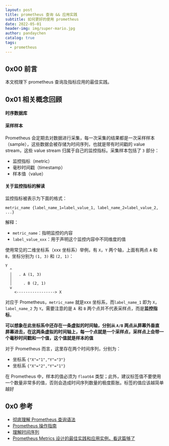 ```yaml
---
layout: post
title: prometheus 查询 && 应用实践
subtitle: 如何更好的使用 prometheus
date: 2022-05-01
header-img: img/super-mario.jpg
author: pandaychen
catalog: true
tags:
  - prometheus
---
```


##  0x00    前言
本文梳理下 prometheus 查询及指标应用的最佳实践。

##  0x01    相关概念回顾

####    时序数据库

####    采样样本
Prometheus 会定期去对数据进行采集，每一次采集的结果都是一次采样样本（sample），这些数据会被存储为时间序列，也就是带有时间戳的 value stream，这些 value stream 归属于自己的监控指标。采集样本包括了 `3` 部分：
-   监控指标（metric）
-   毫秒时间戳（timestamp）
-   样本值（value）

####    关于监控指标的解读
监控指标被表示为下面的格式：

```text
metric_name {label_name_1=label_value_1, label_name_2=label_value_2, ...}
```

解释：
-   `metric_name`：指明监控的内容
-   `label_value_xxx`：用于声明这个监控内容中不同维度的值

使用常见的二维坐标系（xxx 坐标系）举例，有 `X`，`Y` 两个轴，上面有两点 `A` 和 `B`，坐标分别为 `(1, 3)` 和 `(2, 1)`：

```text
Y
  ^
  │   . A (1, 3)
  │
  │     . B (2, 1)
  v
    <-----------------> X
```


对应于 Prometheus，`metric_name` 就是xxx 坐标系，而`label_name_1` 即为 `X`，`label_name_2` 为 `Y`。需要注意的是 `A `和 `B` 两个点并不代表采样点，而是**监控指标**。

**可以想象在此坐标系中还存在一条虚拟的时间轴，分别从 `A/B` 两点从屏幕外垂直屏幕进去，在这两条虚拟的时间轴上，每一个点就是一个采样点，采样点上会带一个毫秒时间戳和一个值，这个值就是样本的值**

对于 Prometheus 而言，这里存在两个时间序列，分别为：

-   坐标系 `{"X"="1","Y"="3"}`
-   坐标系 `{"X"="2","Y"="1"}`

在 Prometheus 中，样本的值必须为 `float64` 类型；此外，建议标签值不要使用一个数量非常多的值，否则会造成时间序列数量的极度膨胀。标签的值应该越简单越好

##  0x0 参考
-   [彻底理解 Prometheus 查询语法](https://blog.csdn.net/zhouwenjun0820/article/details/105823389)
-   [Prometheus 操作指南](https://github.com/yunlzheng/prometheus-book)
-   [理解时间序列](https://github.com/yunlzheng/prometheus-book/blob/master/promql/what-is-prometheus-metrics-and-labels.md)
-   [Prometheus Metrics 设计的最佳实践和应用实例，看这篇够了](https://cloud.tencent.com/developer/article/1639138)